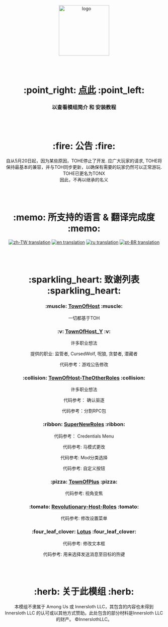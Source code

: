 <div align="center">
  <img width="160" src="Assets/LOGO.png" alt="logo"></br>

 

  </br></br>

  <h1>:point_right: <a href="https://tonex.cc">点此</a> :point_left:</h1> 
  <h3>以查看模组简介 和 安装教程</h3>  

  </br></br>

  <h1>:fire: 公告 :fire:</h1>
  <p>自从5月20日起，因为某些原因，TOHE停止了开发. 应广大玩家的请求, TOHE将保持最基本的兼容，并与TOH同步更新，以确保有需要的玩家仍然可以正常游玩. TOHE已更名为TONX<br>因此，不再以继承的名义</p>

  </br></br>

  <h1>:memo: 所支持的语言 & 翻译完成度 :memo:</h1>
  <a href="https://crowdin.com/translate/tohe/all/zhcn-zhtw"><img alt="zh-TW translation" src="https://img.shields.io/badge/dynamic/json?color=blue&label=Traditional Chinese&style=for-the-badge&logo=crowdin&query=%24.progress[?(@.data.languageId==%27zh-TW%27)].data.translationProgress&url=https%3A%2F%2Fbadges.awesome-crowdin.com%2Fstats-15439024-581283.json" ></crowdin-copy-button></a>
  <a href="https://crowdin.com/translate/tohe/all/zhcn-en"><img alt="en translation" src="https://img.shields.io/badge/dynamic/json?color=blue&label=English&style=for-the-badge&logo=crowdin&query=%24.progress[?(@.data.languageId==%27en%27)].data.translationProgress&url=https%3A%2F%2Fbadges.awesome-crowdin.com%2Fstats-15439024-581283.json" ></crowdin-copy-button></a>
  <a href="https://crowdin.com/translate/tohe/all/zhcn-ru"><img alt="ru translation" src="https://img.shields.io/badge/dynamic/json?color=blue&label=Russian&style=for-the-badge&logo=crowdin&query=%24.progress[?(@.data.languageId==%27ru%27)].data.translationProgress&url=https%3A%2F%2Fbadges.awesome-crowdin.com%2Fstats-15439024-581283.json" ></crowdin-copy-button></a>
  <a href="https://crowdin.com/translate/toeh-2/all/zhcn-ptbr"><img alt="pt-BR translation" src="https://img.shields.io/badge/dynamic/json?color=blue&label=Brazilian&style=for-the-badge&logo=crowdin&query=%24.progress[?(@.data.languageId==%27pt-BR%27)].data.translationProgress&url=https%3A%2F%2Fbadges.awesome-crowdin.com%2Fstats-15789641-581493.json" ></crowdin-copy-button></a>


  </br></br>

  <h1>:sparkling_heart: 致谢列表 :sparkling_heart:</h1>
  <h3>:muscle: <a href="https://github.com/tukasa0001/TownOfHost">TownOfHost</a> :muscle:</h3>
    <p>一切都基于TOH</p>
  <h3>:v: <a href="https://github.com/Yumenopai/TownOfHost_Y">TownOfHost_Y</a> :v:</h3>
    <p>许多职业想法</p>
    <p>提供的职业: 监管者, CursedWolf, 呪狼, 贪婪者, 潜藏者</p>
    <p>代码参考：游戏公告修改</p>
  <h3>:collision: <a href="https://github.com/music-discussion/TownOfHost-TheOtherRoles">TownOfHost-TheOtherRoles</a> :collision:</h3>
    <p>许多职业想法</p>
    <p>代码参考： 确认驱逐</p>
    <p>代码参考：分割RPC包</p>
  <h3>:ribbon: <a href="https://github.com/ykundesu/SuperNewRoles">SuperNewRoles</a> :ribbon:</h3>
    <p>代码参考： Credentials Menu</p>
    <p>代码参考: 马模式更改</p>
    <p>代码参考: Mod分类选择</p>
    <p>代码参考: 自定义按钮</p>
  <h3>:pizza: <a href="https://github.com/tugaru1975/TownOfPlus">TownOfPlus</a> :pizza:</h3>
    <p>代码参考: 视角变焦</p>
  <h3>:tomato: <a href="https://github.com/sansaaaaai/Revolutionary-host-roles">Revolutionary-Host-Roles</a> :tomato:</h3>
    <p>代码参考: 修改设置菜单</p>
  <h3>:four_leaf_clover: <a href="https://github.com/ImaMapleTree/Lotus">Lotus</a> :four_leaf_clover:</h3>
    <p>代码参考: 修改文本框</p>
    <p>代码参考: 用来选择发送消息至目标的热键</p>

  </br></br>

  <h1>:herb: 关于此模组 :herb:</h1>
  <p>本模组不隶属于 Among Us 或 Innersloth LLC，其包含的内容也未得到 Innersloth LLC 的认可或以其他方式赞助。此处包含的部分材料是Innersloth LLC的财产。 ©InnerslothLLC。</p>

</div>

